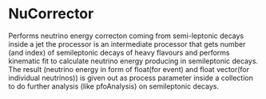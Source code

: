 # NuCorrector
Performs neutrino energy correcton coming from semi-leptonic decays inside a jet
the processor is an intermediate processor that gets number (and index) of semileptonic decays of heavy flavours and performs kinematic fit to calculate neutrino energy producing in semileptonic decays.
The result (neutrino energy in form of float(for event) and float vector(for individual neutrinos)) is given out as process parameter inside a collection to do further analysis (like pfoAnalysis) on semileptonic decays.
